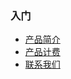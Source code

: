 ### 入门

* [产品简介](apideploy-overview.md)
* [产品计费](apideploy-pricing.md)
* [联系我们](apideploy-contact.md)